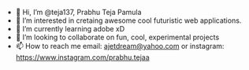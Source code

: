 - 👋 Hi, I’m @teja137, Prabhu Teja Pamula
- 👀 I’m interested in cretaing awesome cool futuristic web applications.
- 🌱 I’m currently learning adobe xD
- 💞️ I’m looking to collaborate on fun, cool, experimental projects
- 📫 How to reach me email: ajetdream@yahoo.com or instagram: https://www.instagram.com/prabhu.tejaa

<!---
teja137/teja137 is a ✨ special ✨ repository because its `README.md` (this file) appears on your GitHub profile.
You can click the Preview link to take a look at your changes.
--->
